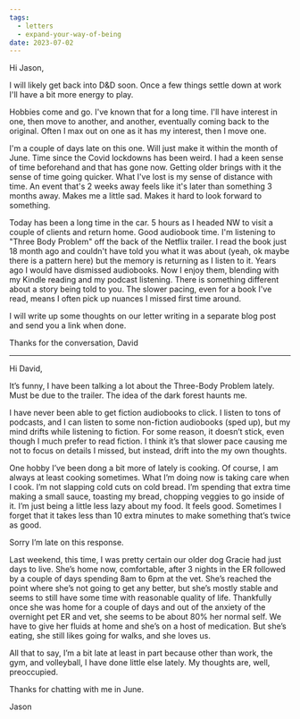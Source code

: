 ```yaml
---
tags:
  - letters
  - expand-your-way-of-being
date: 2023-07-02
---
```

Hi Jason,

I will likely get back into D&D soon. Once a few things settle down at work I'll have a bit more energy to play.

Hobbies come and go. I've known that for a long time. I'll have interest in one, then move to another, and another, eventually coming back to the original. Often I max out on one as it has my interest, then I move one.

I'm a couple of days late on this one. Will just make it within the month of June. Time since the Covid lockdowns has been weird. I had a keen sense of time beforehand and that has gone now. Getting older brings with it the sense of time going quicker. What I've lost is my sense of distance with time. An event that's 2 weeks away feels like it's later than something 3 months away. Makes me a little sad. Makes it hard to look forward to something.

Today has been a long time in the car. 5 hours as I headed NW to visit a couple of clients and return home. Good audiobook time. I'm listening to "Three Body Problem" off the back of the Netflix trailer. I read the book just 18 month ago and couldn't have told you what it was about (yeah, ok maybe there is a pattern here) but the memory is returning as I listen to it. Years ago I would have dismissed audiobooks. Now I enjoy them, blending with my Kindle reading and my podcast listening. There is something different about a story being told to you. The slower pacing, even for a book I've read, means I often pick up nuances I missed first time around.

I will write up some thoughts on our letter writing in a separate blog post and send you a link when done.

Thanks for the conversation,
David

---

Hi David, 

It’s funny, I have been talking a lot about the Three-Body Problem lately. Must be due to the trailer. The idea of the dark forest haunts me.

I have never been able to get fiction audiobooks to click. I listen to tons of podcasts, and I can listen to some non-fiction audiobooks (sped up), but my mind drifts while listening to fiction. For some reason, it doesn’t stick, even though I much prefer to read fiction. I think it’s that slower pace causing me not to focus on details I missed, but instead, drift into the my own thoughts.

One hobby I’ve been dong a bit more of lately is cooking. Of course, I am always at least cooking sometimes. What I’m doing now is taking care when I cook. I’m not slapping cold cuts on cold bread. I’m spending that extra time making a small sauce, toasting my bread, chopping veggies to go inside of it. I’m just being a little less lazy about my food. It feels good. Sometimes I forget that it takes less than 10 extra minutes to make something that’s twice as good.

Sorry I’m late on this response. 

Last weekend, this time, I was pretty certain our older dog Gracie had just days to live. She’s home now, comfortable, after 3 nights in the ER followed by a couple of days spending 8am to 6pm at the vet. She’s reached the point where she’s not going to get any better, but she’s mostly stable and seems to still have some time with reasonable quality of life. Thankfully once she was home for a couple of days and out of the anxiety of the overnight pet ER and vet, she seems to be about 80% her normal self. We have to give her fluids at home and she’s on a host of medication. But she’s eating, she still likes going for walks, and she loves us.

All that to say, I’m a bit late at least in part because other than work, the gym, and volleyball, I have done little else lately. My thoughts are, well, preoccupied.

Thanks for chatting with me in June.

Jason
